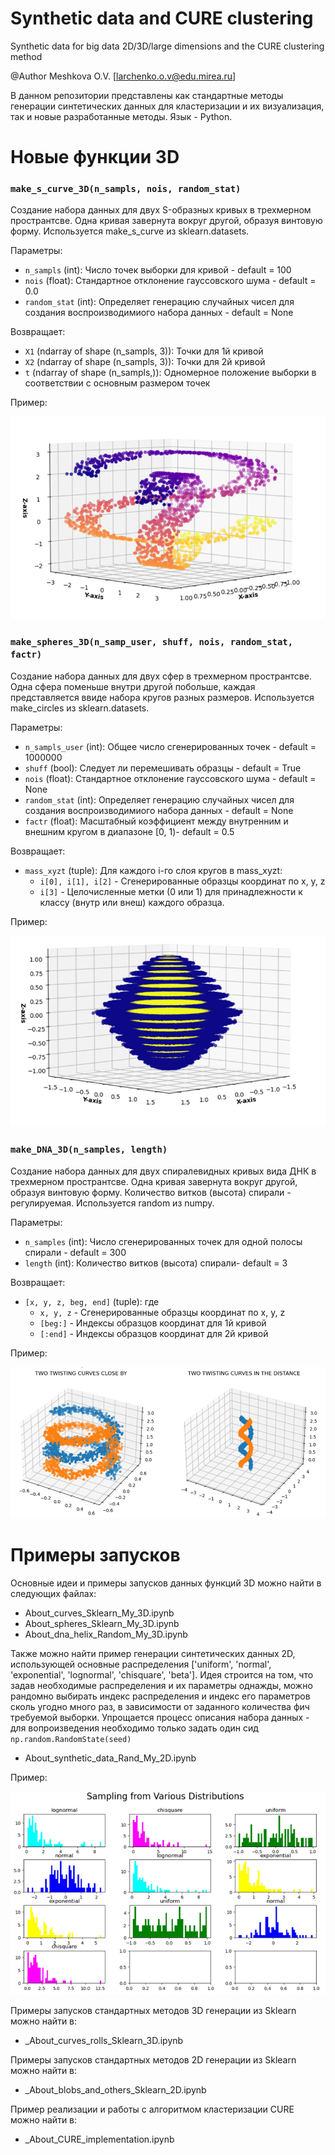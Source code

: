 # Synthetic data and CURE clustering
Synthetic data for big data 2D/3D/large dimensions and the CURE clustering method

@Author Meshkova O.V. [larchenko.o.v@edu.mirea.ru]

В данном репозитории представлены как стандартные методы генерации синтетических данных для кластеризации и их визуализация, так и новые разработанные методы.
Язык - Python.

# Новые функции 3D

### `make_s_curve_3D(n_sampls, nois, random_stat)`

Создание набора данных для двух S-образных кривых в трехмерном пространтсве. Одна кривая завернута вокруг другой, образуя винтовую форму. Используется make_s_curve из sklearn.datasets.  

Параметры:
- `n_sampls` (int): Число точек выборки для кривой - default = 100
- `nois` (float): Стандартное отклонение гауссовского шума - default = 0.0
- `random_stat` (int): Определяет генерацию случайных чисел для создания воспроизводимиого набора данных - default = None

Возвращает:
- `X1` (ndarray of shape (n_sampls, 3)): Точки для 1й кривой
- `X2` (ndarray of shape (n_sampls, 3)): Точки для 2й кривой
- `t` (ndarray of shape (n_sampls,)): Одномерное положение выборки в соответствии с основным размером точек

Пример:

![s-curve](https://github.com/Olga-GitH/Synthetic-data---CURE/blob/main/Examples/About_curves_Sklearn_My_3D.png)

### `make_spheres_3D(n_samp_user, shuff, nois, random_stat, factr)`

Создание набора данных для двух сфер в трехмерном пространтсве. Одна сфера поменьше внутри другой побольше, каждая представляется ввиде набора кругов разных размеров. Используется make_circles из sklearn.datasets.  

Параметры:
- `n_sampls_user` (int): Общее число сгенерированных точек - default = 1000000
- `shuff` (bool): Следует ли перемешивать образцы - default = True
- `nois` (float): Стандартное отклонение гауссовского шума - default = None
- `random_stat` (int): Определяет генерацию случайных чисел для создания воспроизводимиого набора данных - default = None
- `factr` (float): Масштабный коэффициент между внутренним и внешним кругом в диапазоне [0, 1)- default = 0.5

Возвращает:
- `mass_xyzt` (tuple): Для каждого i-го слоя кругов в mass_xyzt:
  - `i[0], i[1], i[2]` - Сгенерированные образцы координат по x, y, z
  - `i[3]` - Целочисленные метки (0 или 1) для принадлежности к классу (внутр или внеш) каждого образца.

Пример:

![s-curve](https://github.com/Olga-GitH/Synthetic-data---CURE/blob/main/Examples/About_spheres_Sklearn_My_3D.png)
 
### `make_DNA_3D(n_samples, length)`

Создание набора данных для двух спиралевидных кривых вида ДНК в трехмерном пространтсве. Одна кривая завернута вокруг другой, образуя винтовую форму. Количество витков (высота) спирали - регулируемая. Используется random из numpy.

Параметры:
- `n_samples` (int): Число сгенерированных точек для одной полосы спирали - default = 300
- `length` (int): Количество витков (высота) спирали- default = 3

Возвращает:
- `[x, y, z, beg, end]` (tuple): где
  - `x, y, z` - Сгенерированные образцы координат по x, y, z
  - `[beg:]` - Индексы образцов координат для 1й кривой
  - `[:end]` - Индексы образцов координат для 2й кривой

Пример:

![s-curve](https://github.com/Olga-GitH/Synthetic-data---CURE/blob/main/Examples/About_dna_helix_Random_My_3D.png)
 

 # Примеры запусков  
Основные идеи и примеры запусков данных функций 3D можно найти в следующих файлах:
 - About_curves_Sklearn_My_3D.ipynb
 - About_spheres_Sklearn_My_3D.ipynb
 - About_dna_helix_Random_My_3D.ipynb

Также можно найти пример генерации синтетических данных 2D, использующей основные распределения ['uniform', 'normal', 'exponential', 'lognormal', 'chisquare', 'beta']. Идея строится на том, что задав необходимые распределения и их параметры однажды, можно рандомно выбирать индекс распределения и индекс его параметров сколь угодно много раз, в зависимости от заданного количества фич требуемой выборки. Упрощается процесс описания набора данных - для вопроизведения необходимо только задать один сид `np.random.RandomState(seed)`
 - About_synthetic_data_Rand_My_2D.ipynb

Пример:

![s-curve](https://github.com/Olga-GitH/Synthetic-data---CURE/blob/main/Examples/About_synthetic_data_Rand_My_2D.png)
 

Примеры запусков стандартных методов 3D генерации из Sklearn можно найти в:
 -  _About_curves_rolls_Sklearn_3D.ipynb

Примеры запусков стандартных методов 2D генерации из Sklearn можно найти в:
 -  _About_blobs_and_others_Sklearn_2D.ipynb

Пример реализации и работы с алгоритмом кластеризации CURE можно найти в:
 - _About_CURE_implementation.ipynb

